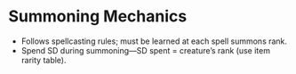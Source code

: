 # Summoning Mechanics

- Follows spellcasting rules; must be learned at each spell summons rank.
- Spend SD during summoning—SD spent = creature’s rank (use item rarity table).
